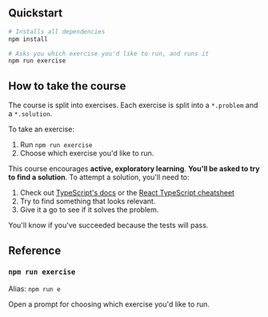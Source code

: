 ## Quickstart

```sh
# Installs all dependencies
npm install

# Asks you which exercise you'd like to run, and runs it
npm run exercise
```

## How to take the course

The course is split into exercises. Each exercise is split into a `*.problem` and a `*.solution`.

To take an exercise:

1. Run `npm run exercise`
2. Choose which exercise you'd like to run.

This course encourages **active, exploratory learning**. **You'll be asked to try to find a solution**. To attempt a solution, you'll need to:

1. Check out [TypeScript's docs](https://www.typescriptlang.org/docs/handbook/intro.html) or the [React TypeScript cheatsheet](https://react-typescript-cheatsheet.netlify.app/)
1. Try to find something that looks relevant.
1. Give it a go to see if it solves the problem.

You'll know if you've succeeded because the tests will pass.

## Reference

### `npm run exercise`

Alias: `npm run e`

Open a prompt for choosing which exercise you'd like to run.
